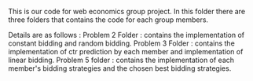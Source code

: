 This is our code for web economics group project. 
In this folder there are three folders that contains the code for each group members.

Details are as follows :
  Problem 2 Folder : contains the implementation of constant bidding and random bidding.
  Problem 3 Folder : contains the implementation of ctr prediction by each member and implementation of linear bidding.
  Problem 5 folder : contains the implementation of each member's bidding strategies and the chosen best bidding strategies.
